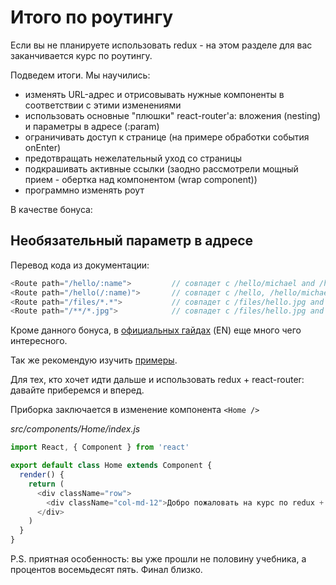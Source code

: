 # Итого по роутингу

Если вы не планируете использовать redux - на этом разделе для вас заканчивается курс по роутингу.

Подведем итоги. Мы научились:

- изменять URL-адрес и отрисовывать нужные компоненты в соответствии с этими изменениями
- использовать основные "плюшки" react-router'a: вложения (nesting) и параметры в адресе (:param)
- ограничивать доступ к странице (на примере обработки события onEnter)
- предотвращать нежелательный уход со страницы
- подкрашивать активные ссылки (заодно рассмотрели мощный прием - обертка над компонентом (wrap component))
- программно изменять роут

В качестве бонуса:

## Необязательный параметр в адресе

Перевод кода из документации:

```js
<Route path="/hello/:name">         // совпадет с /hello/michael and /hello/ryan
<Route path="/hello(/:name)">       // совпадет с /hello, /hello/michael, and /hello/ryan
<Route path="/files/*.*">           // совпадет с /files/hello.jpg and /files/hello.html
<Route path="/**/*.jpg">            // совпадет с /files/hello.jpg and /files/path/to/file.jpg
```

Кроме данного бонуса, в [официальных гайдах](https://reacttraining.com/react-router/web/guides/quick-start) (EN) еще много чего интересного.

Так же рекомендую изучить [примеры](https://reacttraining.com/react-router/web/example/basic).

Для тех, кто хочет идти дальше и использовать redux + react-router: давайте приберемся и вперед.

Приборка заключается в изменение компонента `<Home />`

_src/components/Home/index.js_

```js
import React, { Component } from 'react'

export default class Home extends Component {
  render() {
    return (
      <div className="row">
        <div className="col-md-12">Добро пожаловать на курс по redux + react-router</div>
      </div>
    )
  }
}
```

P.S. приятная особенность: вы уже прошли не половину учебника, а процентов восемьдесят пять. Финал близко.
